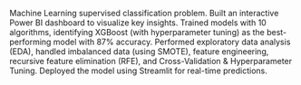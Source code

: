 Machine Learning supervised classification problem. Built an interactive Power BI dashboard to visualize key insights. Trained 
models with 10 algorithms, identifying XGBoost (with hyperparameter tuning) as the best-performing model with 87% accuracy. 
Performed exploratory data analysis (EDA), handled imbalanced data (using SMOTE), feature engineering, recursive feature 
elimination (RFE), and Cross-Validation & Hyperparameter Tuning. Deployed the model using Streamlit for real-time 
predictions. 
